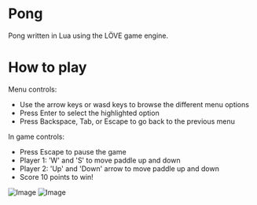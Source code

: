 # Pong
Pong written in Lua using the LÖVE game engine.

How to play
===========

Menu controls:

* Use the arrow keys or wasd keys to browse the different menu options
* Press Enter to select the highlighted option
* Press Backspace, Tab, or Escape to go back to the previous menu

In game controls:

* Press Escape to pause the game
* Player 1: 'W' and 'S' to move paddle up and down
* Player 2: 'Up' and 'Down' arrow to move paddle up and down
* Score 10 points to win!
 
![Image](<http://i.imgur.com/FHamBrY.png>)
![Image](<http://i.imgur.com/FVckKcS.png>)
